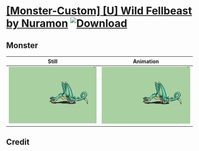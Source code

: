 # [\[Monster-Custom\] \[U\] Wild Fellbeast by Nuramon](./) [![Download](https://img.shields.io/badge/Download--red?style=social&logo=github)](https://minhaskamal.github.io/DownGit/#/home?url=https://github.com/Klokinator/FE-Repo/tree/main/Battle%20Animations%2FMounted%20-%20Dismounted%2C%20Monsters%2C%20Misc%2F%5BMonster-Custom%5D%20%5BU%5D%20Wild%20Fellbeast%20by%20Nuramon%2F8.%20Monster%20(Tail))

## Monster

| Still | Animation |
| :---: | :-------: |
| ![Monster still](./Monster_000.png) | ![Monster](./Monster.gif) |

## Credit


